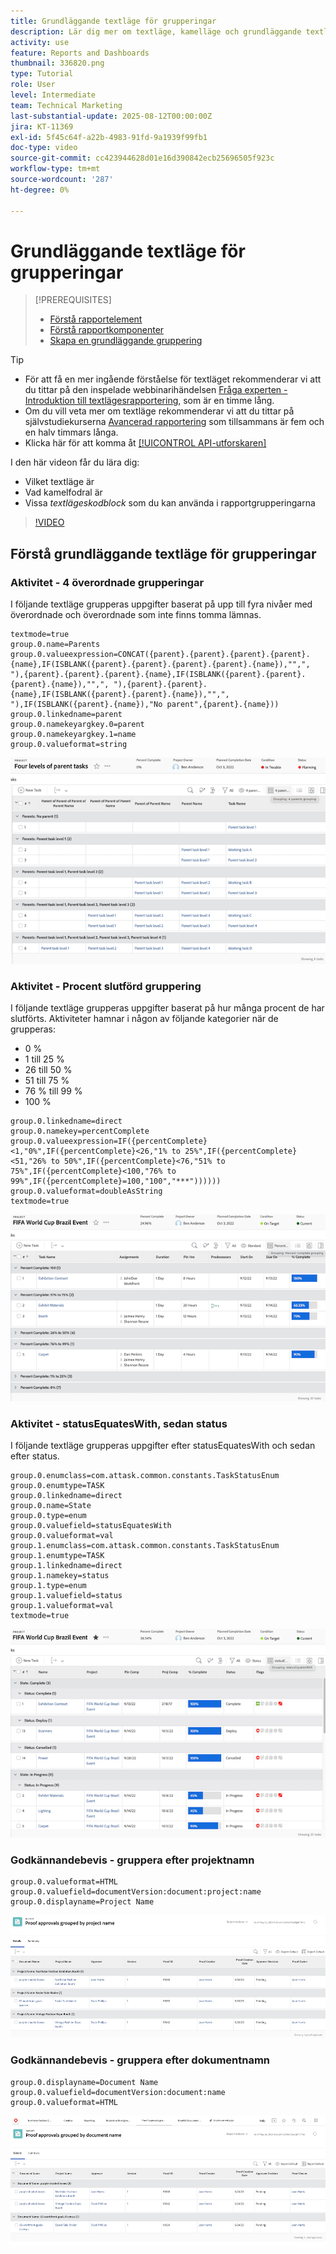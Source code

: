 ```yaml
---
title: Grundläggande textläge för grupperingar
description: Lär dig mer om textläge, kamelläge och grundläggande textläge som du kan använda i rapportgrupperingar i Workfront.
activity: use
feature: Reports and Dashboards
thumbnail: 336820.png
type: Tutorial
role: User
level: Intermediate
team: Technical Marketing
last-substantial-update: 2025-08-12T00:00:00Z
jira: KT-11369
exl-id: 5f45c64f-a22b-4983-91fd-9a1939f99fb1
doc-type: video
source-git-commit: cc423944628d01e16d390842ecb25696505f923c
workflow-type: tm+mt
source-wordcount: '287'
ht-degree: 0%

---
```


# Grundläggande textläge för grupperingar

>[!PREREQUISITES]
>
>* [Förstå rapportelement](https://experienceleague.adobe.com/docs/workfront-learn/tutorials-workfront/reporting/basic-reporting/reporting-elements.html?lang=sv-SE)
>* [Förstå rapportkomponenter](https://experienceleague.adobe.com/docs/workfront-learn/tutorials-workfront/reporting/basic-reporting/reporting-components.html?lang=sv-SE)
>* [Skapa en grundläggande gruppering](https://experienceleague.adobe.com/docs/workfront-learn/tutorials-workfront/reporting/basic-reporting/create-a-basic-grouping.html?lang=sv-SE)


>[!TIP]
>
>* För att få en mer ingående förståelse för textläget rekommenderar vi att du tittar på den inspelade webbinarihändelsen [Fråga experten - Introduktion till textlägesrapportering](https://experienceleague.adobe.com/en/docs/events/classics/reporting-and-dashboards/introduction-to-text-mode-reporting), som är en timme lång.
>* Om du vill veta mer om textläge rekommenderar vi att du tittar på självstudiekurserna [Avancerad rapportering](https://experienceleague.adobe.com/docs/workfront-learn/tutorials-workfront/reporting/advanced-reporting/welcome-to-advanced-reporting.html?lang=sv-SE) som tillsammans är fem och en halv timmars långa.
>* Klicka här för att komma åt [[!UICONTROL API-utforskaren]](https://developer.adobe.com/workfront/api-explorer/)

I den här videon får du lära dig:

* Vilket textläge är
* Vad kamelfodral är
* Vissa _textlägeskodblock_ som du kan använda i rapportgrupperingarna

>[!VIDEO](https://video.tv.adobe.com/v/3410641/?quality=12&learn=on&enablevpops=0)

## Förstå grundläggande textläge för grupperingar

### Aktivitet - 4 överordnade grupperingar

I följande textläge grupperas uppgifter baserat på upp till fyra nivåer med överordnade och överordnade som inte finns tomma lämnas.

```
textmode=true
group.0.name=Parents
group.0.valueexpression=CONCAT({parent}.{parent}.{parent}.{parent}.{name},IF(ISBLANK({parent}.{parent}.{parent}.{parent}.{name}),"",", "),{parent}.{parent}.{parent}.{name},IF(ISBLANK({parent}.{parent}.{parent}.{name}),"",", "),{parent}.{parent}.{name},IF(ISBLANK({parent}.{parent}.{name}),"",", "),IF(ISBLANK({parent}.{name}),"No parent",{parent}.{name}))
group.0.linkedname=parent
group.0.namekeyargkey.0=parent
group.0.namekeyargkey.1=name
group.0.valueformat=string
```

![En skärmbild som visar projektaktiviteter grupperade av 4 överordnade](assets/4-parents-grouping.png)


### Aktivitet - Procent slutförd gruppering

I följande textläge grupperas uppgifter baserat på hur många procent de har slutförts. Aktiviteter hamnar i någon av följande kategorier när de grupperas:

* 0 %
* 1 till 25 %
* 26 till 50 %
* 51 till 75 %
* 76 % till 99 %
* 100 %

```
group.0.linkedname=direct
group.0.namekey=percentComplete
group.0.valueexpression=IF({percentComplete}<1,"0%",IF({percentComplete}<26,"1% to 25%",IF({percentComplete}<51,"26% to 50%",IF({percentComplete}<76,"51% to 75%",IF({percentComplete}<100,"76% to 99%",IF({percentComplete}=100,"100","***"))))))
group.0.valueformat=doubleAsString
textmode=true
```

![En skärmbild som visar projektaktiviteter grupperade efter procent färdigt](assets/percent-complete-grouping.png)

### Aktivitet - statusEquatesWith, sedan status

I följande textläge grupperas uppgifter efter statusEquatesWith och sedan efter status.

```
group.0.enumclass=com.attask.common.constants.TaskStatusEnum
group.0.enumtype=TASK
group.0.linkedname=direct
group.0.name=State
group.0.type=enum
group.0.valuefield=statusEquatesWith
group.0.valueformat=val
group.1.enumclass=com.attask.common.constants.TaskStatusEnum
group.1.enumtype=TASK
group.1.linkedname=direct
group.1.namekey=status
group.1.type=enum
group.1.valuefield=status
group.1.valueformat=val
textmode=true
```

![En skärmbild som visar projektaktiviteter grupperade efter statusEquatesWith](assets/status-equates-with.png)


### Godkännandebevis - gruppera efter projektnamn

```
group.0.valueformat=HTML
group.0.valuefield=documentVersion:document:project:name
group.0.displayname=Project Name
```

![En skärmbild som visar korrekturgodkännanden grupperade efter projektnamn](assets/proof-approvals-grouped-by-project-name.png)


### Godkännandebevis - gruppera efter dokumentnamn

```
group.0.displayname=Document Name
group.0.valuefield=documentVersion:document:name
group.0.valueformat=HTML
```

![En skärmbild som visar korrekturgodkännanden grupperade efter projektnamn](assets/proof-approvals-grouped-by-doc-name.png)

